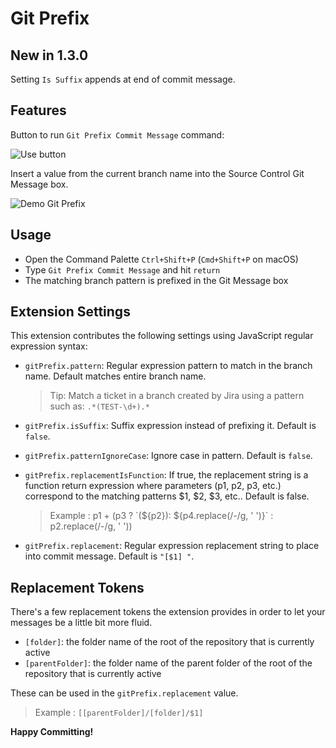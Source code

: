 # Git Prefix

## New in 1.3.0
Setting `Is Suffix` appends at end of commit message.

## Features
Button to run `Git Prefix Commit Message` command:

![Use button](images/git-prefix-button.gif)

Insert a value from the current branch name into the Source Control Git Message box.


![Demo Git Prefix](images/demo.gif)


## Usage

- Open the Command Palette `Ctrl+Shift+P` (`Cmd+Shift+P` on macOS)
- Type `Git Prefix Commit Message` and hit `return`
- The matching branch pattern is prefixed in the Git Message box

## Extension Settings

This extension contributes the following settings using JavaScript regular expression syntax:

* `gitPrefix.pattern`: Regular expression pattern to match in the branch name. Default matches
entire branch name.
  > Tip: Match a ticket in a branch created by Jira using a pattern such as: `.*(TEST-\d+).*`


* `gitPrefix.isSuffix`: Suffix expression instead of prefixing it.  Default is `false`.
* `gitPrefix.patternIgnoreCase`: Ignore case in pattern.  Default is `false`.
* `gitPrefix.replacementIsFunction`: If true, the replacement string is a function return expression where parameters (p1, p2, p3, etc.) correspond to the matching patterns $1, $2, $3, etc.. Default is false.
  > Example : p1 + (p3 ? \`(${p2}): ${p4.replace(/-/g, ' ')}\` : p2.replace(/-/g, ' '))
* `gitPrefix.replacement`: Regular expression replacement string to place into commit message. Default is `"[$1] "`.

## Replacement Tokens

There's a few replacement tokens the extension provides in order to let your messages be a little bit more fluid.

* `[folder]`: the folder name of the root of the repository that is currently active
* `[parentFolder]`: the folder name of the parent folder of the root of the repository that is currently active

These can be used in the `gitPrefix.replacement` value.
  > Example : `[[parentFolder]/[folder]/$1]`

**Happy Committing!**
